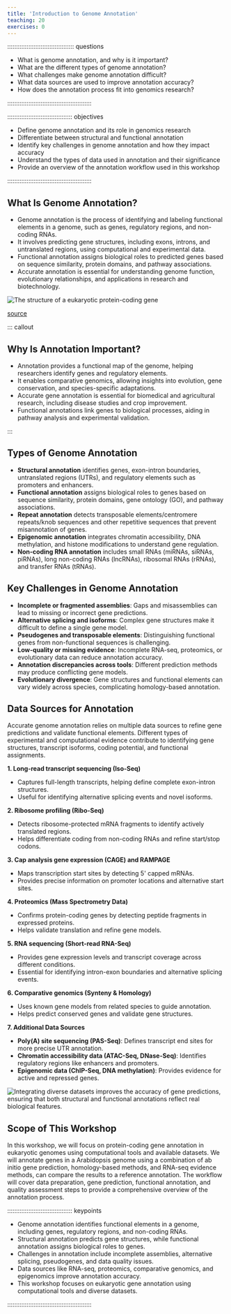 ```yaml
---
title: 'Introduction to Genome Annotation'
teaching: 20
exercises: 0
---
```


:::::::::::::::::::::::::::::::::::::: questions 

- What is genome annotation, and why is it important?  
- What are the different types of genome annotation?  
- What challenges make genome annotation difficult?  
- What data sources are used to improve annotation accuracy?  
- How does the annotation process fit into genomics research?  


::::::::::::::::::::::::::::::::::::::::::::::::

::::::::::::::::::::::::::::::::::::: objectives

- Define genome annotation and its role in genomics research  
- Differentiate between structural and functional annotation  
- Identify key challenges in genome annotation and how they impact accuracy  
- Understand the types of data used in annotation and their significance  
- Provide an overview of the annotation workflow used in this workshop  


::::::::::::::::::::::::::::::::::::::::::::::::

## What Is Genome Annotation?

- Genome annotation is the process of identifying and labeling functional elements in a genome, such as genes, regulatory regions, and non-coding RNAs.  
- It involves predicting gene structures, including exons, introns, and untranslated regions, using computational and experimental data.  
- Functional annotation assigns biological roles to predicted genes based on sequence similarity, protein domains, and pathway associations.  
- Accurate annotation is essential for understanding genome function, evolutionary relationships, and applications in research and biotechnology.


![The structure of a eukaryotic protein-coding gene](https://github.com/user-attachments/assets/fd2746d7-077a-404d-b690-a4ac7bcb45a8)


[source](https://en.wikipedia.org/wiki/Gene_structure)


::: callout

## Why Is Annotation Important?

- Annotation provides a functional map of the genome, helping researchers identify genes and regulatory elements.  
- It enables comparative genomics, allowing insights into evolution, gene conservation, and species-specific adaptations.  
- Accurate gene annotation is essential for biomedical and agricultural research, including disease studies and crop improvement.  
- Functional annotations link genes to biological processes, aiding in pathway analysis and experimental validation.

:::


## Types of Genome Annotation

- **Structural annotation** identifies genes, exon-intron boundaries, untranslated regions (UTRs), and regulatory elements such as promoters and enhancers.  
- **Functional annotation** assigns biological roles to genes based on sequence similarity, protein domains, gene ontology (GO), and pathway associations.  
- **Repeat annotation** detects transposable elements/centromere repeats/knob sequences and other repetitive sequences that prevent misannotation of genes.  
- **Epigenomic annotation** integrates chromatin accessibility, DNA methylation, and histone modifications to understand gene regulation.
- **Non-coding RNA annotation** includes small RNAs (miRNAs, siRNAs, piRNAs), long non-coding RNAs (lncRNAs), ribosomal RNAs (rRNAs), and transfer RNAs (tRNAs).


## Key Challenges in Genome Annotation

- **Incomplete or fragmented assemblies**: Gaps and misassemblies can lead to missing or incorrect gene predictions.  
- **Alternative splicing and isoforms**: Complex gene structures make it difficult to define a single gene model.  
- **Pseudogenes and transposable elements**: Distinguishing functional genes from non-functional sequences is challenging.  
- **Low-quality or missing evidence**: Incomplete RNA-seq, proteomics, or evolutionary data can reduce annotation accuracy.  
- **Annotation discrepancies across tools**: Different prediction methods may produce conflicting gene models.  
- **Evolutionary divergence**: Gene structures and functional elements can vary widely across species, complicating homology-based annotation.  


## Data Sources for Annotation

Accurate genome annotation relies on multiple data sources to refine gene predictions and validate functional elements. Different types of experimental and computational evidence contribute to identifying gene structures, transcript isoforms, coding potential, and functional assignments.  

**1. Long-read transcript sequencing (Iso-Seq)**  
- Captures full-length transcripts, helping define complete exon-intron structures.  
- Useful for identifying alternative splicing events and novel isoforms.  

**2. Ribosome profiling (Ribo-Seq)**  
- Detects ribosome-protected mRNA fragments to identify actively translated regions.  
- Helps differentiate coding from non-coding RNAs and refine start/stop codons.  

**3. Cap analysis gene expression (CAGE) and RAMPAGE**  
- Maps transcription start sites by detecting 5' capped mRNAs.  
- Provides precise information on promoter locations and alternative start sites.  

**4. Proteomics (Mass Spectrometry Data)**  
- Confirms protein-coding genes by detecting peptide fragments in expressed proteins.  
- Helps validate translation and refine gene models.  

**5. RNA sequencing (Short-read RNA-Seq)**  
- Provides gene expression levels and transcript coverage across different conditions.  
- Essential for identifying intron-exon boundaries and alternative splicing events.  

**6. Comparative genomics (Synteny & Homology)**  
- Uses known gene models from related species to guide annotation.  
- Helps predict conserved genes and validate gene structures.  

**7. Additional Data Sources**  
- **Poly(A) site sequencing (PAS-Seq)**: Defines transcript end sites for more precise UTR annotation.  
- **Chromatin accessibility data (ATAC-Seq, DNase-Seq)**: Identifies regulatory regions like enhancers and promoters.  
- **Epigenomic data (ChIP-Seq, DNA methylation)**: Provides evidence for active and repressed genes.  



![Integrating diverse datasets improves the accuracy of gene predictions, ensuring that both structural and functional annotations reflect real biological features.](https://github.com/user-attachments/assets/656dc410-af25-461e-bac2-36ccd92c9b28)


## Scope of This Workshop

In this workshop, we will focus on protein-coding gene annotation in eukaryotic genomes using computational tools and available datasets. We will annotate genes in a Arabidopsis genome using a combination of ab initio gene prediction, homology-based methods, and RNA-seq evidence methods, can compare the results to a reference annotation. The workflow will cover data preparation, gene prediction, functional annotation, and quality assessment steps to provide a comprehensive overview of the annotation process.



::::::::::::::::::::::::::::::::::::: keypoints 

- Genome annotation identifies functional elements in a genome, including genes, regulatory regions, and non-coding RNAs.
- Structural annotation predicts gene structures, while functional annotation assigns biological roles to genes.
- Challenges in annotation include incomplete assemblies, alternative splicing, pseudogenes, and data quality issues.
- Data sources like RNA-seq, proteomics, comparative genomics, and epigenomics improve annotation accuracy.
- This workshop focuses on eukaryotic gene annotation using computational tools and diverse datasets.

::::::::::::::::::::::::::::::::::::::::::::::::

